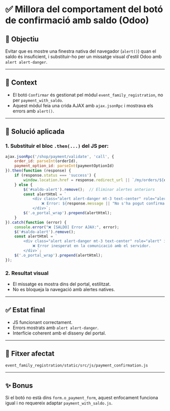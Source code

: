 
# ✅ Millora del comportament del botó de confirmació amb saldo (Odoo)

## 🎯 Objectiu
Evitar que es mostre una finestra nativa del navegador (`alert()`) quan el saldo és insuficient, i substituir-ho per un missatge visual d'estil Odoo amb `alert alert-danger`.

---

## 🧩 Context

- El botó `Confirmar` és gestionat pel mòdul `event_family_registration`, no per `payment_with_saldo`.
- Aquest mòdul feia una crida AJAX amb `ajax.jsonRpc` i mostrava els errors amb `alert()`.

---

## 🔧 Solució aplicada

### 1. Substituir el bloc `.then(...)` del JS per:

```javascript
ajax.jsonRpc('/shop/payment/validate', 'call', {
    order_id: parseInt(orderId),
    payment_option_id: parseInt(paymentOptionId)
}).then(function (response) {
    if (response.status === 'success') {
        window.location.href = response.redirect_url || `/my/orders/${orderId}`;
    } else {
        $('#saldo-alert').remove();  // Eliminar alertes anteriors
        const alertHtml = `
            <div class="alert alert-danger mt-3 text-center" role="alert" id="saldo-alert">
                ❌ Error: ${response.message || "No s'ha pogut confirmar el pagament."}
            </div>`;
        $('.o_portal_wrap').prepend(alertHtml);
    }
}).catch(function (error) {
    console.error("❌ [SALDO] Error AJAX:", error);
    $('#saldo-alert').remove();
    const alertHtml = `
        <div class="alert alert-danger mt-3 text-center" role="alert" id="saldo-alert">
            ❌ Error inesperat en la comunicació amb el servidor.
        </div>`;
    $('.o_portal_wrap').prepend(alertHtml);
});
```

### 2. Resultat visual

- El missatge es mostra dins del portal, estilitzat.
- No es bloqueja la navegació amb alertes natives.

---

## ✅ Estat final

- JS funcionant correctament.
- Errors mostrats amb `alert alert-danger`.
- Interfície coherent amb el disseny del portal.

---

## 📁 Fitxer afectat

```plaintext
event_family_registration/static/src/js/payment_confirmation.js
```

---

## ✨ Bonus

Si el botó no està dins `form.o_payment_form`, aquest enfocament funciona igual i no requereix adaptar `payment_with_saldo.js`.


